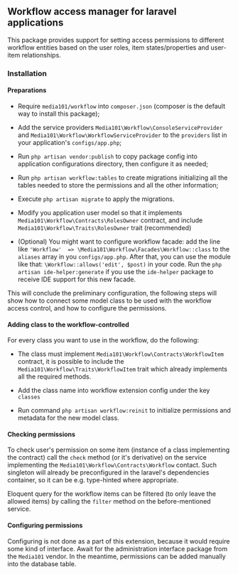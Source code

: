 ## Workflow access manager for laravel applications

This package provides support for setting access permissions to different workflow entities based on
the user roles, item states/properties and user-item relationships.

### Installation

#### Preparations

* Require `media101/workflow` into `composer.json` (composer is the default way to install this package);

* Add the service providers `Media101\Workflow\ConsoleServiceProvider` and `Media101\Workflow\WorkflowServiceProvider`
to the `providers` list in your application's `configs/app.php`;

* Run `php artisan vendor:publish` to copy package config into application configurations directory,
then configure it as needed;

* Run `php artisan workflow:tables` to create migrations initializing all the tables needed to store the permissions
and all the other information;

* Execute `php artisan migrate` to apply the migrations.

* Modify you application user model so that it implements `Media101\Workflow\Contracts\RolesOwner` contract, and
include `Media101\Workflow\Traits\RolesOwner` trait (recommended)

* (Optional) You might want to configure workflow facade: add the line like
`'Workflow'  => \Media101\Workflow\Facades\Workflow::class` to the `aliases` array in you `configs/app.php`.
After that, you can use the module like that: `\Workflow::allows('edit', $post)` in your code.
Run the `php artisan ide-helper:generate` if you use the `ide-helper` package to receive IDE support for this new facade.

This will conclude the preliminary configuration, the following steps will show how to connect some model class
to be used with the workflow access control, and how to configure the permissions.

#### Adding class to the workflow-controlled

For every class you want to use in the workflow, do the following:

* The class must implement `Media101\Workflow\Contracts\WorkflowItem` contract, it is possible to include the
`Media101\Workflow\Traits\WorkflowItem` trait which already implements all the required methods.

* Add the class name into workflow extension config under the key `classes`

* Run command `php artisan workflow:reinit` to initialize permissions and metadata for the new model class.

#### Checking permissions

To check user's permission on some item (instance of a class implementing the contract) call the `check` method
(or it's derivative) on the service implementing the `Media101\Workflow\Contracts\Workflow` contact. Such singleton will
already be preconfigured in the laravel's dependencies container, so it can be e.g. type-hinted where appropriate.

Eloquent query for the workflow items can be filtered (to only leave the allowed items) by calling the `filter` method
on the before-mentioned service.

#### Configuring permissions

Configuring is not done as a part of this extension, because it would require some kind of interface. Await for the
administration interface package from the `Media101` vendor. In the meantime, permissions can be added manually into
the database table.
